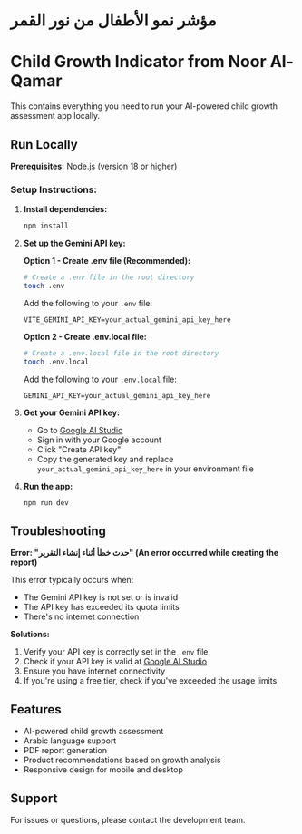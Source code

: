 # مؤشر نمو الأطفال من نور القمر
# Child Growth Indicator from Noor Al-Qamar

This contains everything you need to run your AI-powered child growth assessment app locally.

## Run Locally

**Prerequisites:**  Node.js (version 18 or higher)

### Setup Instructions:

1. **Install dependencies:**
   ```bash
   npm install
   ```

2. **Set up the Gemini API key:**
   
   **Option 1 - Create .env file (Recommended):**
   ```bash
   # Create a .env file in the root directory
   touch .env
   ```
   
   Add the following to your `.env` file:
   ```
   VITE_GEMINI_API_KEY=your_actual_gemini_api_key_here
   ```
   
   **Option 2 - Create .env.local file:**
   ```bash
   # Create a .env.local file in the root directory
   touch .env.local
   ```
   
   Add the following to your `.env.local` file:
   ```
   GEMINI_API_KEY=your_actual_gemini_api_key_here
   ```

3. **Get your Gemini API key:**
   - Go to [Google AI Studio](https://aistudio.google.com/app/apikey)
   - Sign in with your Google account
   - Click "Create API key"
   - Copy the generated key and replace `your_actual_gemini_api_key_here` in your environment file

4. **Run the app:**
   ```bash
   npm run dev
   ```

## Troubleshooting

**Error: "حدث خطأ أثناء إنشاء التقرير" (An error occurred while creating the report)**

This error typically occurs when:
- The Gemini API key is not set or is invalid
- The API key has exceeded its quota limits
- There's no internet connection

**Solutions:**
1. Verify your API key is correctly set in the `.env` file
2. Check if your API key is valid at [Google AI Studio](https://aistudio.google.com/app/apikey)
3. Ensure you have internet connectivity
4. If you're using a free tier, check if you've exceeded the usage limits

## Features

- AI-powered child growth assessment
- Arabic language support
- PDF report generation
- Product recommendations based on growth analysis
- Responsive design for mobile and desktop

## Support

For issues or questions, please contact the development team.
